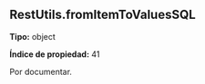 ## RestUtils.fromItemToValuesSQL

**Tipo:** object

**Índice de propiedad:** 41

Por documentar.



